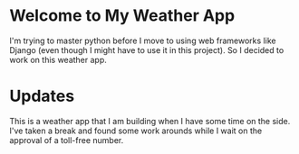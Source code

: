 # Welcome to My Weather App
I'm trying to master python before I move to using web frameworks like Django (even though I might have to use it in this project). So I decided to work on this weather app.
# Updates
This is a weather app that I am building when I have some time on the side. I've taken a break and found some work arounds while I wait on the approval of a toll-free number. 